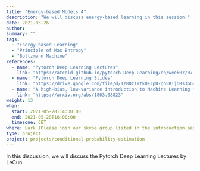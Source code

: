 ```yaml
---
title: "Energy-based Models 4"
description: "We will discuss energy-based learning in this session."
date: 2021-05-26
author:
summary: ""
tags:
  - "Energy-based Learning"
  - "Principle of Max Entropy"
  - "Boltzmann Machine"
references:
  - name: "Pytorch Deep Learning Lectures"
    link: "https://atcold.github.io/pytorch-Deep-Learning/en/week07/07-1/"
  - name: "Pytorch Deep Learning Slides"
    link: "https://drive.google.com/file/d/1z8Dz1YtkOEJpU-gh5RIjORs3GGqkYJQa/view"
  - name: "A high-bias, low-variance introduction to Machine Learning for physicists"
    link: "https://arxiv.org/abs/1803.08823"
weight: 13
when:
  start: 2021-05-28T14:30:00
  end: 2021-05-28T16:00:00
  timezone: CET
where: Lark (Please join our skype group listed in the introduction page for more info)
type: project
project: projects/conditional-probability-estimation
---
```


In this discussion, we will discuss the Pytorch Deep Learning Lectures by LeCun.